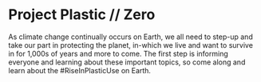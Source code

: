 # Project Plastic // Zero
As climate change continually occurs on Earth, we all need to step-up and take our part in protecting the planet, in-which we live and want to survive in for 1,000s of years and more to come. The first step is informing everyone and learning about these important topics, so come along and learn about the #RiseInPlasticUse on Earth.
